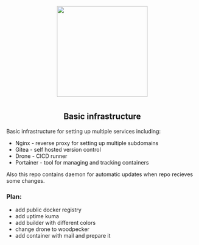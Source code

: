 <p align="center">
<img style="align: center; padding-left: 10px; padding-right: 10px; padding-bottom: 10px;" width="238px" height="238px" src="https://gitea.dancheg97.ru/repo-avatars/19-33012bb704b8aa0102107780a0441c5b" />
</p>

<h2 align="center">Basic infrastructure</h2>

Basic infrastructure for setting up multiple services including:

- Nginx - reverse proxy for setting up multiple subdomains
- Gitea - self hosted version control
- Drone - CICD runner
- Portainer - tool for managing and tracking containers

Also this repo contains daemon for automatic updates when repo recieves some changes.

### Plan:

- add public docker registry
- add uptime kuma
- add builder with different colors
- change drone to woodpecker
- add container with mail and prepare it
